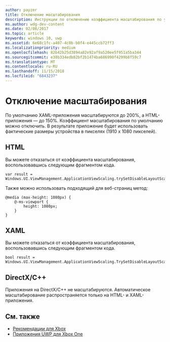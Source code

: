 ```yaml
---
author: payzer
title: Отключение масштабирования
description: Инструкции по отключению коэффициента масштабирования по умолчанию.
ms.author: wdg-dev-content
ms.date: 02/08/2017
ms.topic: article
keywords: windows 10, uwp
ms.assetid: 6e68c1fc-a407-4c0b-b0f4-e445ccb72ff3
ms.localizationpriority: medium
ms.openlocfilehash: 82b42b25d3894a82e92af9a520ee5f951a5ba344
ms.sourcegitcommit: e38b334edb82bf2b1474ba686990f4299b8f59c7
ms.translationtype: MT
ms.contentlocale: ru-RU
ms.lasthandoff: 11/15/2018
ms.locfileid: "6843237"
---
```

# <a name="how-to-turn-off-scaling"></a>Отключение масштабирования   
По умолчанию XAML-приложения масштабируются до 200%, а HTML-приложения — до 150%. Коэффициент масштабирования по умолчанию можно отключить. В результате приложение будет использовать фактические размеры устройства в пикселях (1910 x 1080 пикселей).   
   
## <a name="html"></a>HTML   
Вы можете отказаться от коэффициента масштабирования, воспользовавшись следующим фрагментом кода. 
   
```
var result = Windows.UI.ViewManagement.ApplicationViewScaling.trySetDisableLayoutScaling(true);
```

Также можно использовать подходящий для веб-страниц метод:   

```   
@media (max-height: 1080px) {   
    @-ms-viewport {   
        height: 1080px;   
    }   
}   
```

## <a name="xaml"></a>XAML
Вы можете отказаться от коэффициента масштабирования, воспользовавшись следующим фрагментом кода.   
   
```
bool result = Windows.UI.ViewManagement.ApplicationViewScaling.TrySetDisableLayoutScaling(true);
```
   
## <a name="directxc"></a>DirectX/C++   
Приложения на DirectX/C++ не масштабируются. Автоматическое масштабирование распространяется только на HTML- и XAML-приложения.  

## <a name="see-also"></a>См. также
- [Рекомендации для Xbox](tailoring-for-xbox.md)
- [Приложения UWP для Xbox One](index.md)
